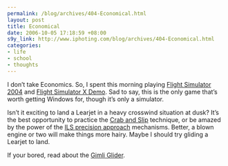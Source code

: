 ```yaml
--- 
permalink: /blog/archives/404-Economical.html
layout: post
title: Economical
date: 2006-10-05 17:18:59 +08:00
s9y_link: http://www.iphoting.com/blog/archives/404-Economical.html
categories: 
- life
- school
- thoughts
---
```

<p class="whiteline"><p>I don&#8217;t take Economics. So, I spent this morning playing <a onclick="_gaq.push(['_trackPageview', '/extlink/www.microsoft.com/games/flightsimulator/']);"  href="http://www.microsoft.com/games/flightsimulator/">Flight Simulator 2004</a> and <a onclick="_gaq.push(['_trackPageview', '/extlink/www.microsoft.com/games/flightsimulatorx/']);"  href="http://www.microsoft.com/games/flightsimulatorx/">Flight Simulator X Demo</a>. Sad to say, this is the only game that&#8217;s worth getting Windows for, though it&#8217;s only a simulator.</p>
</p><p class="whiteline"><p>Isn&#8217;t it exciting to land a Learjet in a heavy crosswind situation at dusk? It&#8217;s the best opportunity to practice the <a onclick="_gaq.push(['_trackPageview', '/extlink/en.wikipedia.org/wiki/Crosswind_landing']);"  href="http://en.wikipedia.org/wiki/Crosswind_landing">Crab and Slip</a> technique, or be amazed by the power of the <a onclick="_gaq.push(['_trackPageview', '/extlink/en.wikipedia.org/wiki/Instrument_Landing_System']);"  href="http://en.wikipedia.org/wiki/Instrument_Landing_System">ILS precision approach</a> mechanisms. Better, a blown engine or two will make things more hairy. Maybe I should try gliding a Learjet to land.</p>
</p><p class="break"><p>If your bored, read about the <a onclick="_gaq.push(['_trackPageview', '/extlink/en.wikipedia.org/wiki/Gimli_Glider']);"  href="http://en.wikipedia.org/wiki/Gimli_Glider">Gimli Glider</a>.</p></p>

